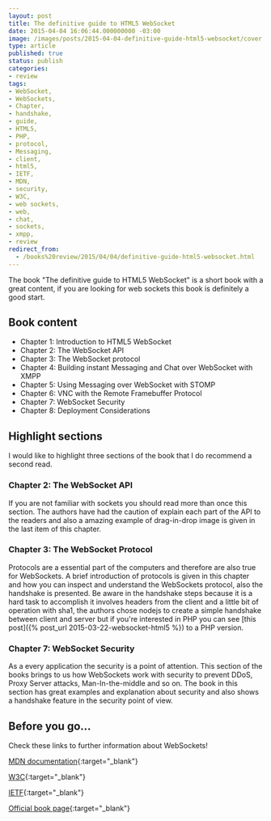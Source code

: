 ```yaml
---
layout: post
title: The definitive guide to HTML5 WebSocket
date: 2015-04-04 16:06:44.000000000 -03:00
image: /images/posts/2015-04-04-definitive-guide-html5-websocket/cover.jpg
type: article
published: true
status: publish
categories:
- review
tags:
- WebSocket,
- WebSockets,
- Chapter,
- handshake,
- guide,
- HTML5,
- PHP,
- protocol,
- Messaging,
- client,
- html5,
- IETF,
- MDN,
- security,
- W3C,
- web sockets,
- web,
- chat,
- sockets,
- xmpp,
- review
redirect_from:
  - /books%20review/2015/04/04/definitive-guide-html5-websocket.html
---
```


The book "The definitive guide to HTML5 WebSocket" is a short book with a great
content, if you are looking for web sockets this book is definitely a good
start.

## Book content

- Chapter 1: Introduction to HTML5 WebSocket
- Chapter 2: The WebSocket API
- Chapter 3: The WebSocket protocol
- Chapter 4: Building instant Messaging and Chat over WebSocket with XMPP
- Chapter 5: Using Messaging over WebSocket with STOMP
- Chapter 6: VNC with the Remote Framebuffer Protocol
- Chapter 7: WebSocket Security
- Chapter 8: Deployment Considerations

## Highlight sections

I would like to highlight three sections of the book that I do recommend
a second read.

### Chapter 2: The WebSocket API

If you are not familiar with sockets you should read more than once this
section. The authors have had the caution of explain each part of the API to
the readers and also a amazing example of drag-in-drop image is given in the
last item of this chapter.

### Chapter 3: The WebSocket Protocol

Protocols are a essential part of the
computers and therefore are also true for WebSockets. A brief introduction of
protocols is given in this chapter and how you can inspect and understand the
WebSockets protocol, also the handshake is presented. Be aware in the handshake
steps because it is a hard task to accomplish it involves headers from the
client and a little bit of operation with sha1, the authors chose nodejs to
create a simple handshake between client and server but if you're interested in
PHP you can see [this post]({% post_url 2015-03-22-websocket-html5 %}) to a
PHP version.

### Chapter 7: WebSocket Security

As a every application the security is a point of attention. This section of
the books brings to us how WebSockets work with security to prevent DDoS,
Proxy Server attacks, Man-In-the-middle and so on. The book in this section has
great examples and explanation about security and also shows a handshake feature
in the security point of view.

## Before you go...

Check these links to further information about WebSockets!

[MDN documentation](https://developer.mozilla.org/en/docs/WebSockets){:target="_blank"}

[W3C](http://www.w3.org/TR/websockets){:target="_blank"}

[IETF](http://www.ietf.org/rfc/rfc6454.txt){:target="_blank"}

[Official book page](http://www.apress.com/9781430247401){:target="_blank"}